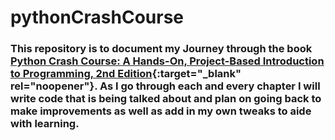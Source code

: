 # pythonCrashCourse

### This repository is to document my Journey through the book [Python Crash Course: A Hands-On, Project-Based Introduction to Programming, 2nd Edition](https://www.amazon.com/Python-Crash-Course-2nd-Edition/dp/1593279280/ref=sr_1_1?crid=3DYFB3YNMGERM&keywords=python+crash+course+2nd+edition&qid=1697603132&sprefix=python+cras%2Caps%2C283&sr=8-1){:target="\_blank" rel="noopener"}. As I go through each and every chapter I will write code that is being talked about and plan on going back to make improvements as well as add in my own tweaks to aide with learning.
